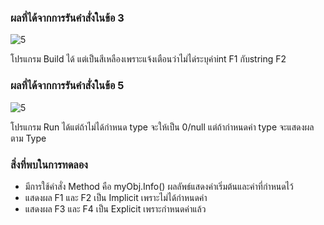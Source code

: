 ### ผลที่ได้จากการรันคำสั่งในข้อ 3

![5](https://github.com/Nitiphum7/03376836-OOP-2566-Lab-05/assets/144196695/0aa41bb2-c4f2-4cd2-a6ec-5c62025f734a)


โปรแกรม Build ได้ แต่เป็นสีเหลืองเพราะแจ้งเตือนว่าไม่ได่ระบุค่าint F1 กับstring F2

### ผลที่ได้จากการรันคำสั่งในข้อ 5

![5](https://github.com/Nitiphum7/03376836-OOP-2566-Lab-05/assets/144196695/eb649a35-87d0-489c-a85b-0f2b6f3a3305)


โปรแกรม Run ได้แต่ถ้าไม่ได้กำหนด type จะให้เป็น 0/null แต่ถ้ากำหนดค่า type จะแสดงผลตาม Type

### สิ่งที่พบในการทดลอง
- มีการใช้คำสั่ง Method  คือ myObj.Info() ผลลัพธ์แสดงค่าเริ่มต้นและค่าที่กำหนดไว้
- แสดงผล F1 และ F2 เป็น Implicit เพราะไม่ได้กำหนดค่า
- แสดงผล F3 และ F4 เป็น Explicit เพราะกำหนดค่าแล้ว

